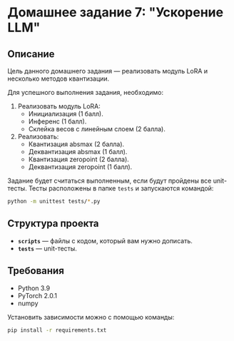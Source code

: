 # Домашнее задание 7: "Ускорение LLM"

## Описание

Цель данного домашнего задания — реализовать модуль LoRA и несколько методов квантизации.

Для успешного выполнения задания, необходимо:

1. Реализовать модуль LoRA:
    - Инициализация (1 балл).
    - Инференс (1 балл).
    - Склейка весов с линейным слоем (2 балла).
2. Реализовать:
   - Квантизация absmax (2 балла).
   - Деквантизация absmax (1 балл).
   - Квантизация zeropoint (2 балла).
   - Деквантизация zeropoint (1 балл).

Задание будет считаться выполненным, если будут пройдены все unit-тесты. Тесты расположены в папке `tests` и запускаются командой:

```bash
python -m unittest tests/*.py
```

## Структура проекта

- **`scripts`** — файлы с кодом, который вам нужно дописать.
- **`tests`** — unit-тесты.


## Требования

- Python 3.9
- PyTorch 2.0.1
- numpy

Установить зависимости можно с помощью команды:

```bash
pip install -r requirements.txt
```